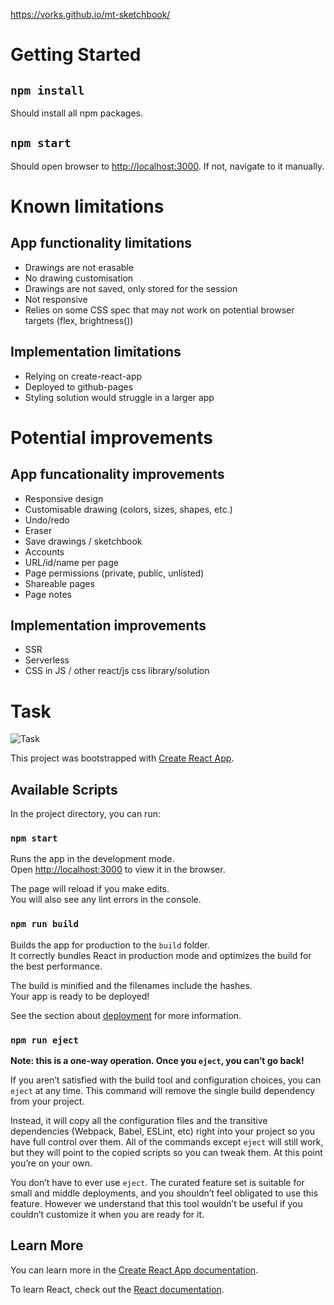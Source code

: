 https://vorks.github.io/mt-sketchbook/

# Getting Started

## `npm install`

Should install all npm packages.

## `npm start`

Should open browser to [http://localhost:3000](http://localhost:3000). If not, navigate to it manually.

# Known limitations

## App functionality limitations

- Drawings are not erasable
- No drawing customisation
- Drawings are not saved, only stored for the session
- Not responsive
- Relies on some CSS spec that may not work on potential browser targets (flex, brightness())

## Implementation limitations

- Relying on create-react-app
- Deployed to github-pages
- Styling solution would struggle in a larger app

# Potential improvements

## App funcationality improvements

- Responsive design
- Customisable drawing (colors, sizes, shapes, etc.)
- Undo/redo
- Eraser
- Save drawings / sketchbook
- Accounts
- URL/id/name per page
- Page permissions (private, public, unlisted)
- Shareable pages
- Page notes

## Implementation improvements

- SSR
- Serverless
- CSS in JS / other react/js css library/solution

# Task

![Task](https://i.imgur.com/nl5xU5m.png)

This project was bootstrapped with [Create React App](https://github.com/facebook/create-react-app).

## Available Scripts

In the project directory, you can run:

### `npm start`

Runs the app in the development mode.<br>
Open [http://localhost:3000](http://localhost:3000) to view it in the browser.

The page will reload if you make edits.<br>
You will also see any lint errors in the console.

### `npm run build`

Builds the app for production to the `build` folder.<br>
It correctly bundles React in production mode and optimizes the build for the best performance.

The build is minified and the filenames include the hashes.<br>
Your app is ready to be deployed!

See the section about [deployment](https://facebook.github.io/create-react-app/docs/deployment) for more information.

### `npm run eject`

**Note: this is a one-way operation. Once you `eject`, you can’t go back!**

If you aren’t satisfied with the build tool and configuration choices, you can `eject` at any time. This command will remove the single build dependency from your project.

Instead, it will copy all the configuration files and the transitive dependencies (Webpack, Babel, ESLint, etc) right into your project so you have full control over them. All of the commands except `eject` will still work, but they will point to the copied scripts so you can tweak them. At this point you’re on your own.

You don’t have to ever use `eject`. The curated feature set is suitable for small and middle deployments, and you shouldn’t feel obligated to use this feature. However we understand that this tool wouldn’t be useful if you couldn’t customize it when you are ready for it.

## Learn More

You can learn more in the [Create React App documentation](https://facebook.github.io/create-react-app/docs/getting-started).

To learn React, check out the [React documentation](https://reactjs.org/).
